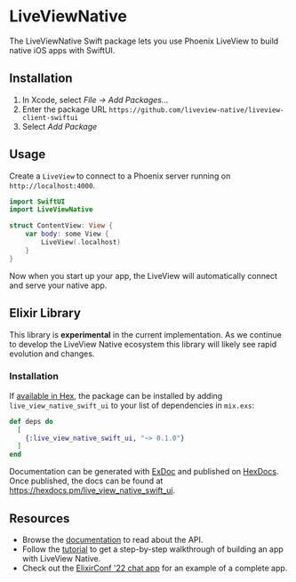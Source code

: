 # LiveViewNative

The LiveViewNative Swift package lets you use Phoenix LiveView to build native iOS apps with SwiftUI.

## Installation

1. In Xcode, select *File → Add Packages...*
2. Enter the package URL `https://github.com/liveview-native/liveview-client-swiftui`
3. Select *Add Package*

## Usage
Create a `LiveView` to connect to a Phoenix server running on `http://localhost:4000`.

```swift
import SwiftUI
import LiveViewNative

struct ContentView: View {
    var body: some View {
        LiveView(.localhost)
    }
}
```

Now when you start up your app, the LiveView will automatically connect and serve your native app.

## Elixir Library

This library is **experimental** in the current implementation. As we continue to develop the LiveView Native ecosystem this library will likely see rapid evolution and changes.

### Installation

If [available in Hex](https://hex.pm/docs/publish), the package can be installed
by adding `live_view_native_swift_ui` to your list of dependencies in `mix.exs`:

```elixir
def deps do
  [
    {:live_view_native_swift_ui, "~> 0.1.0"}
  ]
end
```

Documentation can be generated with [ExDoc](https://github.com/elixir-lang/ex_doc)
and published on [HexDocs](https://hexdocs.pm). Once published, the docs can
be found at <https://hexdocs.pm/live_view_native_swift_ui>.

## Resources

- Browse the [documentation](https://liveview-native.github.io/liveview-client-swiftui/documentation/liveviewnative/) to read about the API.
- Follow the [tutorial](https://liveview-native.github.io/liveview-client-swiftui/tutorials/yourfirstapp) to get a step-by-step walkthrough of building an app with LiveView Native.
- Check out the [ElixirConf '22 chat app](https://github.com/liveview-native/elixirconf_chat) for an example of a complete app.
